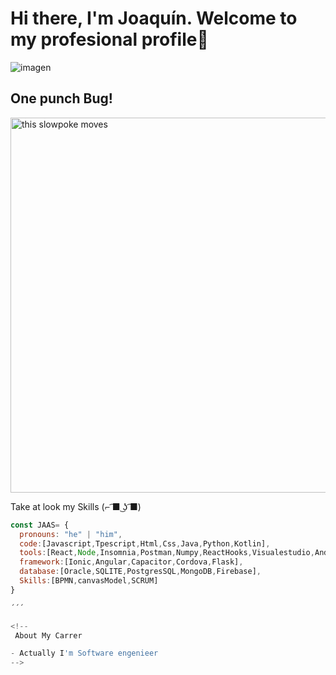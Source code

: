 <h1> Hi there, I'm Joaquín. Welcome to my profesional profile👋 </h1>

![imagen](https://user-images.githubusercontent.com/110950511/183809530-c3078ab6-bbb6-467f-94c2-9385933ba36b.png)

<h2>One punch Bug!</h2>

<img src="https://static.wikia.nocookie.net/onepunchman/images/2/22/Saitama_vs._Mosquito.gif" alt="this slowpoke moves"  width="600" />

Take at look my Skills  (⌐ ͡■ ͜ʖ ͡■)
```js
const JAAS= {
  pronouns: "he" | "him",
  code:[Javascript,Tpescript,Html,Css,Java,Python,Kotlin],
  tools:[React,Node,Insomnia,Postman,Numpy,ReactHooks,Visualestudio,AndroidEstudio,Express],
  framework:[Ionic,Angular,Capacitor,Cordova,Flask],
  database:[Oracle,SQLITE,PostgresSQL,MongoDB,Firebase],
  Skills:[BPMN,canvasModel,SCRUM]
}

´´´

<!--
 About My Carrer

- Actually I'm Software engenieer
-->



